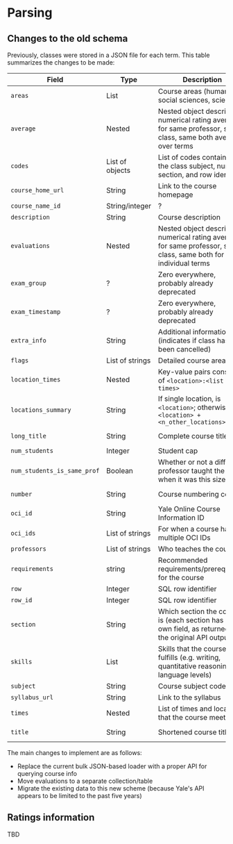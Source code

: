 # Parsing

## Changes to the old schema

Previously, classes were stored in a JSON file for each term. This table summarizes the changes to be made:

| Field                       | Type            | Description                                                  | Changes                                 |
| --------------------------- | --------------- | ------------------------------------------------------------ | --------------------------------------- |
| `areas`                     | List            | Course areas (humanities, social sciences, sciences)         | Maintaining                             |
| `average`                   | Nested          | Nested object describing numerical rating averages for same professor, same class, same both averaged over terms | **Moving ratings to a separate schema** |
| `codes`                     | List of objects | List of codes containing the class subject, number, section, and row identifier | Removing `row_id` field                 |
| `course_home_url`           | String          | Link to the course homepage                                  | Maintaining                             |
| `course_name_id`            | String/integer  | ?                                                            | **Removing**                            |
| `description`               | String          | Course description                                           | Maintaining                             |
| `evaluations`               | Nested          | Nested object describing numerical rating averages for same professor, same class, same both for individual terms | **Moving ratings to a separate schema** |
| `exam_group`                | ?               | Zero everywhere, probably already deprecated                 | **Removing**                            |
| `exam_timestamp`            | ?               | Zero everywhere, probably already deprecated                 | **Removing**                            |
| `extra_info`                | String          | Additional information (indicates if class has been cancelled) | Maintaining                             |
| `flags`                     | List of strings | Detailed course areas                                        | Maintaining                             |
| `location_times`            | Nested          | Key-value pairs consisting of `<location>:<list of times>`   | Maintaining                             |
| `locations_summary`         | String          | If single location, is `<location>`; otherwise is `<location> + <n_other_locations>` | Maintaining                             |
| `long_title`                | String          | Complete course title                                        | Renaming to `title`                     |
| `num_students`              | Integer         | Student cap                                                  | Maintaining                             |
| `num_students_is_same_prof` | Boolean         | Whether or not a different professor taught the class when it was this size | Maintaining                             |
| `number`                    | String          | Course numbering code                                        | Renaming to `course_number`             |
| `oci_id`                    | String          | Yale Online Course Information ID                            | Maintaining                             |
| `oci_ids`                   | List of strings | For when a course has multiple OCI IDs                       | Maintaining                             |
| `professors`                | List of strings | Who teaches the course                                       | Maintaining                             |
| `requirements`              | string          | Recommended requirements/prerequisites for the course        | Maintaining                             |
| `row`                       | Integer         | SQL row identifier                                           | **Removing**                            |
| `row_id`                    | Integer         | SQL row identifier                                           | **Removing**                            |
| `section`                   | String          | Which section the course is (each section has its own field, as returned in the original API output) | Maintaining                             |
| `skills`                    | List            | Skills that the course fulfills (e.g. writing, quantitative reasoning, language levels) | Maintaining                             |
| `subject`                   | String          | Course subject code                                          | Maintaining                             |
| `syllabus_url`              | String          | Link to the syllabus                                         | Maintaining                             |
| `times`                     | Nested          | List of times and locations that the course meets            | Maintaining                             |
| `title`                     | String          | Shortened course title                                       | Renaming to `short_title`               |

The main changes to implement are as follows:

- Replace the current bulk JSON-based loader with a proper API for querying course info
- Move evaluations to a separate collection/table
- Migrate the existing data to this new scheme (because Yale's API appears to be limited to the past five years)

## Ratings information

TBD
